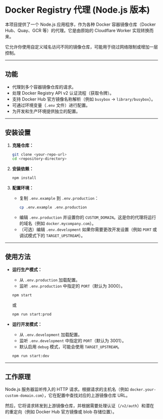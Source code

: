 # Docker Registry 代理 (Node.js 版本)

本项目提供了一个 Node.js 应用程序，作为各种 Docker 容器镜像仓库（Docker Hub、Quay、GCR 等）的代理。它是由原始的 Cloudflare Worker 实现转换而来。

它允许你使用自定义域名访问不同的镜像仓库，可能用于绕过网络限制或增加一层控制。

---

## 功能

*   代理到多个容器镜像仓库的请求。
*   处理 Docker Registry API v2 认证流程（获取令牌）。
*   支持 Docker Hub 官方镜像名称解析（例如 `busybox` -> `library/busybox`）。
*   可通过环境变量（`.env` 文件）进行配置。
*   为开发和生产环境提供独立的配置。

---

## 安装设置

1.  **克隆仓库：**
    ```bash
    git clone <your-repo-url>
    cd <repository-directory>
    ```

2.  **安装依赖：**
    ```bash
    npm install
    ```

3.  **配置环境：**
    *   复制 `.env.example` 到 `.env.production`：
        ```bash
        cp .env.example .env.production
        ```
    *   编辑 `.env.production` 并设置你的 `CUSTOM_DOMAIN`。这是你的代理将运行的域名（例如 `docker.mycompany.com`）。
    *   （可选）编辑 `.env.development` 如果你需要更改开发设置（例如 `PORT` 或调试模式下的 `TARGET_UPSTREAM`）。

---

## 使用方法

*   **运行生产模式：**
    *   从 `.env.production` 加载配置。
    *   监听 `.env.production` 中指定的 `PORT`（默认为 3000）。
    ```bash
    npm start
    ```
    或
    ```bash
    npm run start:prod
    ```

*   **运行开发模式：**
    *   从 `.env.development` 加载配置。
    *   监听 `.env.development` 中指定的 `PORT`（默认为 3001）。
    *   默认启用 `debug` 模式，可能会使用 `TARGET_UPSTREAM`。
    ```bash
    npm run start:dev
    ```

---

## 工作原理

Node.js 服务器监听传入的 HTTP 请求。根据请求的主机名（例如 `docker.your-custom-domain.com`），它在配置中查找对应的上游镜像仓库 URL。

然后，它将请求转发到上游镜像仓库，并根据需要处理认证（`/v2/auth`）和潜在的重定向（例如 Docker Hub 官方镜像或 blob 存储位置）。
